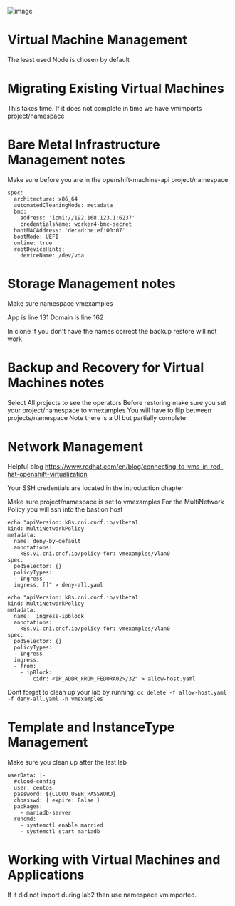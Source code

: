 ![image](https://github.com/cnduffield/OCPVirtNotes/assets/16171877/17c1537c-9403-4828-b7da-fd1a257b10c3)

# Virtual Machine Management
The least used Node is chosen by default

# Migrating Existing Virtual Machines
This takes time. If it does not complete in time we have vmimports project/namespace

# Bare Metal Infrastructure Management notes

  Make sure before you are in the openshift-machine-api project/namespace
  
  ```
  spec:
    architecture: x86_64
    automatedCleaningMode: metadata
    bmc:
      address: 'ipmi://192.168.123.1:6237'
      credentialsName: worker4-bmc-secret
    bootMACAddress: 'de:ad:be:ef:00:07'
    bootMode: UEFI
    online: true
    rootDeviceHints:
      deviceName: /dev/vda
  ```


# Storage Management notes

Make sure namespace vmexamples


App is line 131
Domain is line 162

In clone if you don't have the names correct the backup restore will not work

# Backup and Recovery for Virtual Machines notes
Select  All projects to see the operators
Before restoring make sure you set your project/namespace to vmexamples
You will have to flip between projects/namespace
Note there is a UI but partially complete


# Network Management
Helpful blog
https://www.redhat.com/en/blog/connecting-to-vms-in-red-hat-openshift-virtualization

Your SSH credentials are located in the introduction chapter

Make sure project/namespace is set to vmexamples
For the MultiNetwork Policy you will ssh into the bastion host
```
echo "apiVersion: k8s.cni.cncf.io/v1beta1
kind: MultiNetworkPolicy
metadata:
  name: deny-by-default
  annotations:
    k8s.v1.cni.cncf.io/policy-for: vmexamples/vlan0
spec:
  podSelector: {}
  policyTypes:
  - Ingress
  ingress: []" > deny-all.yaml
```
```
echo "apiVersion: k8s.cni.cncf.io/v1beta1
kind: MultiNetworkPolicy
metadata:
  name:  ingress-ipblock
  annotations:
    k8s.v1.cni.cncf.io/policy-for: vmexamples/vlan0
spec:
  podSelector: {}
  policyTypes:
  - Ingress
  ingress:
  - from:
    - ipBlock:
        cidr: <IP_ADDR_FROM_FEDORA02>/32" > allow-host.yaml
```
Dont forget to clean up your lab by running:
```oc delete -f allow-host.yaml -f deny-all.yaml -n vmexamples```

# Template and InstanceType Management
Make sure you clean up after the last lab
```
userData: |-
  #cloud-config
  user: centos
  password: ${CLOUD_USER_PASSWORD}
  chpasswd: { expire: False }
  packages:
    - mariadb-server
  runcmd:
    - systemctl enable married
    - systemctl start mariadb
```

# Working with Virtual Machines and Applications

If it did not import during lab2 then use namespace vmimported.
